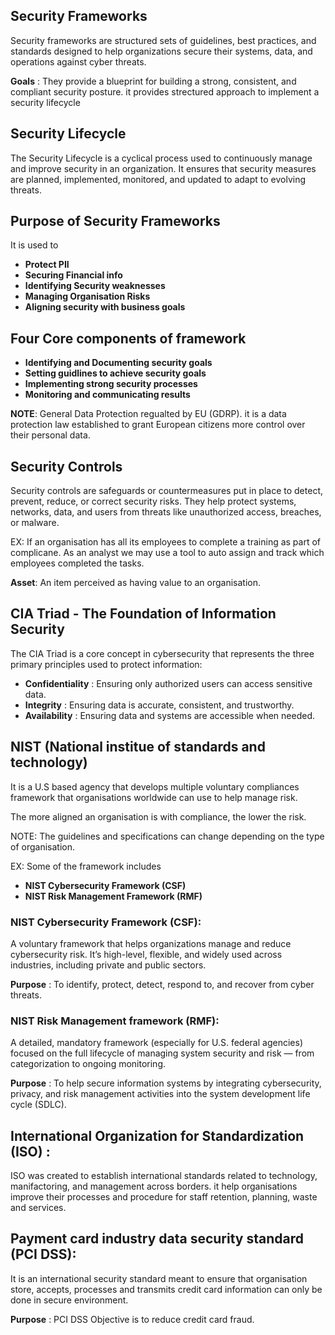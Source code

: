 ## Security Frameworks
Security frameworks are structured sets of guidelines, best practices, and standards designed to help organizations secure their systems, data, and operations against cyber threats.

  **Goals** : They provide a blueprint for building a strong, consistent, and compliant security posture. it provides strectured approach to implement a security lifecycle

## Security Lifecycle 

The Security Lifecycle is a cyclical process used to continuously manage and improve security in an organization. It ensures that security measures are planned, implemented, monitored, and updated to adapt to evolving threats.

## Purpose of Security Frameworks

It is used to

- **Protect PII**
- **Securing Financial info**
- **Identifying Security weaknesses**
- **Managing Organisation Risks**
- **Aligning security with business goals**

## Four Core components of framework

- **Identifying and Documenting security goals**
- **Setting guidlines to achieve security goals**
- **Implementing strong security processes**
- **Monitoring and communicating results**

**NOTE**: General Data Protection regualted by EU (GDRP). it is a data protection law established to grant European citizens more control over their personal data.

## Security Controls

Security controls are safeguards or countermeasures put in place to detect, prevent, reduce, or correct security risks. They help protect systems, networks, data, and users from threats like unauthorized access, breaches, or malware.

EX: If an organisation has all its employees to complete a training as part of complicane. As an analyst we may use a tool to auto assign and track which employees completed the tasks.

**Asset**: An item perceived as having value to an organisation.

## CIA Triad - The Foundation of Information Security

The CIA Triad is a core concept in cybersecurity that represents the three primary principles used to protect information:

 - **Confidentiality** :  Ensuring only authorized users can access sensitive data.
 - **Integrity**       :  Ensuring data is accurate, consistent, and trustworthy.
 - **Availability**    :  Ensuring data and systems are accessible when needed.


## NIST (National institue of standards and technology)

It is a U.S based agency that develops multiple voluntary compliances framework that organisations worldwide can use to help manage risk.

The more aligned an organisation is with compliance, the lower the risk.

NOTE: The guidelines and specifications can change depending on the type of organisation.

EX: Some of the framework includes

- **NIST Cybersecurity Framework (CSF)**
- **NIST Risk Management Framework (RMF)**

### NIST Cybersecurity Framework (CSF):

A voluntary framework that helps organizations manage and reduce cybersecurity risk. It’s high-level, flexible, and widely used across industries, including private and public sectors.

**Purpose** : To identify, protect, detect, respond to, and recover from cyber threats.

### NIST Risk Management framework (RMF):

A detailed, mandatory framework (especially for U.S. federal agencies) focused on the full lifecycle of managing system security and risk — from categorization to ongoing monitoring.

**Purpose** : To help secure information systems by integrating cybersecurity, privacy, and risk management activities into the system development life cycle (SDLC).

## International Organization for Standardization (ISO) :

ISO was created to establish international standards related to technology, manifactoring, and management across borders. it help organisations improve their processes and procedure for staff retention, planning, waste and services.

## Payment card industry data security standard (PCI DSS):

It is an international security standard meant to ensure that organisation store, accepts, processes and transmits credit card information can only be done in secure environment.

**Purpose** : PCI DSS Objective is to reduce credit card fraud.




  

  
